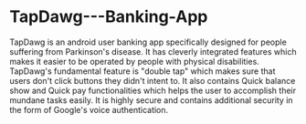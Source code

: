 # TapDawg---Banking-App

TapDawg is an android user banking app specifically designed for people suffering from Parkinson's disease. It has cleverly integrated features which makes it easier to be operated by people with physical disabilities. TapDawg's fundamental feature is "double tap" which makes sure that users don't click buttons they didn't intent to. It also contains Quick balance show and Quick pay functionalities which helps the user to accomplish their mundane tasks easily. It is highly secure and contains additional security in the form of Google's voice authentication.
